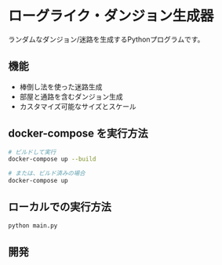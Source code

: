 # ローグライク・ダンジョン生成器

ランダムなダンジョン/迷路を生成するPythonプログラムです。

## 機能

- 棒倒し法を使った迷路生成
- 部屋と通路を含むダンジョン生成
- カスタマイズ可能なサイズとスケール

## docker-compose を実行方法

```bash
# ビルドして実行
docker-compose up --build

# または、ビルド済みの場合
docker-compose up
```

## ローカルでの実行方法

```bash
python main.py
```

## 開発



